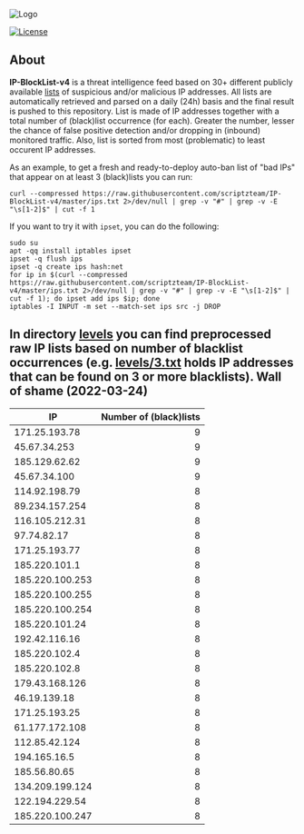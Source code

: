 ![Logo](https://i.imgur.com/PyKLAe7.png)

[![License](https://img.shields.io/badge/license-The_Unlicense-red.svg)](https://unlicense.org/)

About
----

**IP-BlockList-v4** is a threat intelligence feed based on 30+ different publicly available [lists](https://github.com/stamparm/maltrail) of suspicious and/or malicious IP addresses. All lists are automatically retrieved and parsed on a daily (24h) basis and the final result is pushed to this repository. List is made of IP addresses together with a total number of (black)list occurrence (for each). Greater the number, lesser the chance of false positive detection and/or dropping in (inbound) monitored traffic. Also, list is sorted from most (problematic) to least occurent IP addresses.

As an example, to get a fresh and ready-to-deploy auto-ban list of "bad IPs" that appear on at least 3 (black)lists you can run:

```
curl --compressed https://raw.githubusercontent.com/scriptzteam/IP-BlockList-v4/master/ips.txt 2>/dev/null | grep -v "#" | grep -v -E "\s[1-2]$" | cut -f 1
```

If you want to try it with `ipset`, you can do the following:

```
sudo su
apt -qq install iptables ipset
ipset -q flush ips
ipset -q create ips hash:net
for ip in $(curl --compressed https://raw.githubusercontent.com/scriptzteam/IP-BlockList-v4/master/ips.txt 2>/dev/null | grep -v "#" | grep -v -E "\s[1-2]$" | cut -f 1); do ipset add ips $ip; done
iptables -I INPUT -m set --match-set ips src -j DROP
```

In directory [levels](levels) you can find preprocessed raw IP lists based on number of blacklist occurrences (e.g. [levels/3.txt](levels/3.txt) holds IP addresses that can be found on 3 or more blacklists).
Wall of shame (2022-03-24)
----

|IP|Number of (black)lists|
|---|--:|
171.25.193.78|9
45.67.34.253|9
185.129.62.62|9
45.67.34.100|9
114.92.198.79|8
89.234.157.254|8
116.105.212.31|8
97.74.82.17|8
171.25.193.77|8
185.220.101.1|8
185.220.100.253|8
185.220.100.255|8
185.220.100.254|8
185.220.101.24|8
192.42.116.16|8
185.220.102.4|8
185.220.102.8|8
179.43.168.126|8
46.19.139.18|8
171.25.193.25|8
61.177.172.108|8
112.85.42.124|8
194.165.16.5|8
185.56.80.65|8
134.209.199.124|8
122.194.229.54|8
185.220.100.247|8
